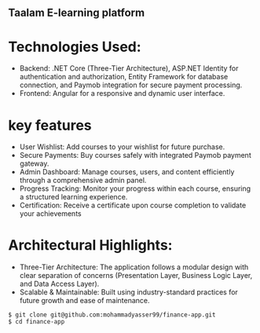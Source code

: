 ## Taalam E-learning platform
# Technologies Used:

-  Backend: .NET Core (Three-Tier Architecture), ASP.NET Identity for authentication and authorization, Entity Framework for database connection, and Paymob integration for secure payment processing.
-  Frontend: Angular for a responsive and dynamic user interface.

# key features
- User Wishlist: Add courses to your wishlist for future purchase.
- Secure Payments: Buy courses safely with integrated Paymob payment gateway.
- Admin Dashboard: Manage courses, users, and content efficiently through a comprehensive admin panel.
- Progress Tracking: Monitor your progress within each course, ensuring a structured learning experience.
- Certification: Receive a certificate upon course completion to validate your achievements

# Architectural Highlights:
- Three-Tier Architecture: The application follows a modular design with clear separation of concerns (Presentation Layer, Business Logic Layer, and Data Access Layer).
- Scalable & Maintainable: Built using industry-standard practices for future growth and ease of maintenance.

  
```
$ git clone git@github.com:mohammadyasser99/finance-app.git
$ cd finance-app
```
